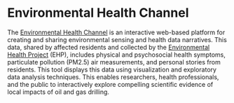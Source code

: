 # Environmental Health Channel
The [Environmental Health Channel](https://cmu-create-lab.github.io/ehp-channel/web/index.html) is an interactive web-based platform for creating and sharing environmental sensing and health data narratives. This data, shared by affected residents and collected by the [Environmental Health Project](http://www.environmentalhealthproject.org/) (EHP), includes physical and psychosocial health symptoms, particulate pollution (PM2.5) air measurements, and personal stories from residents. This tool displays this data using visualization and exploratory data analysis techniques. This enables researchers, health professionals, and the public to interactively explore compelling scientific evidence of local impacts of oil and gas drilling.
